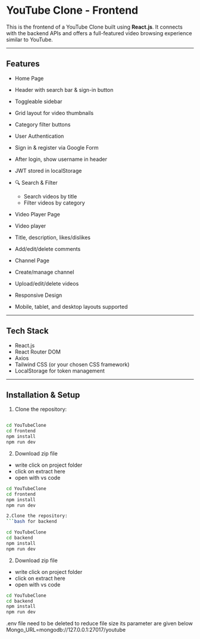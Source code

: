 
#  YouTube Clone - Frontend

This is the frontend of a YouTube Clone built using **React.js**. It connects with the backend APIs and offers a full-featured video browsing experience similar to YouTube.

---

##  Features

-  Home Page
  - Header with search bar & sign-in button
  - Toggleable sidebar
  - Grid layout for video thumbnails
  - Category filter buttons

-  User Authentication
  - Sign in & register via Google Form
  - After login, show username in header
  - JWT stored in localStorage

- 🔍 Search & Filter
  - Search videos by title
  - Filter videos by category

-  Video Player Page
  - Video player
  - Title, description, likes/dislikes
  - Add/edit/delete comments

-  Channel Page
  - Create/manage channel
  - Upload/edit/delete videos

-  Responsive Design
  - Mobile, tablet, and desktop layouts supported

---


##  Tech Stack

- React.js
- React Router DOM
- Axios
- Tailwind CSS (or your chosen CSS framework)
- LocalStorage for token management

---

##  Installation & Setup

1. Clone the repository:
```bash for frontend

cd YouTubeClone
cd frontend
npm install
npm run dev
```
2. Download zip file
- write click on project folder
- click on extract here
- open with vs code
```bash
cd YouTubeClone
cd frontend
npm install
npm run dev

2.Clone the repository:
```bash for backend

cd YouTubeClone
cd backend
npm install
npm run dev
```
2. Download zip file
- write click on project folder
- click on extract here
- open with vs code
```bash
cd YouTubeClone
cd backend
npm install
npm run dev
```
.env file need to be deleted to reduce file size its parameter are given below
Mongo_URL=mongodb://127.0.0.1:27017/youtube